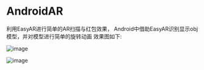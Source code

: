 # AndroidAR
利用EasyAR进行简单的AR扫描与红包效果，
Android中借助EasyAR识别显示obj模型，并对模型进行简单的旋转动画
效果图如下:

![image](https://github.com/pingan01/AndroidAR/blob/master/device-2017-11-04-173520.png)

![image](https://github.com/pingan01/AndroidAR/blob/master/device-2017-11-20-094529.png)
